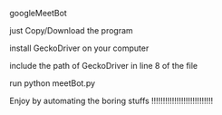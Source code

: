 googleMeetBot

just Copy/Download the program 

install GeckoDriver on your computer

include the path of GeckoDriver in line 8 of the file

run python meetBot.py

Enjoy by automating the boring stuffs !!!!!!!!!!!!!!!!!!!!!!!!!!!
